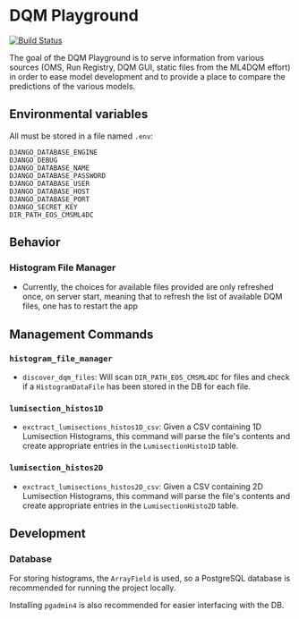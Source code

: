 # DQM Playground

[![Build Status](https://app.travis-ci.com/XavierAtCERN/MLplayground.svg?branch=master)](https://app.travis-ci.com/XavierAtCERN/MLplayground)

The goal of the DQM Playground is to serve information from various sources (OMS, Run Registry, DQM GUI, static files from the ML4DQM effort) in order to ease model development and to provide a place to compare the predictions of the various models.

## Environmental variables
All must be stored in a file named `.env`:
```python3
DJANGO_DATABASE_ENGINE
DJANGO_DEBUG
DJANGO_DATABASE_NAME
DJANGO_DATABASE_PASSWORD
DJANGO_DATABASE_USER
DJANGO_DATABASE_HOST
DJANGO_DATABASE_PORT
DJANGO_SECRET_KEY
DIR_PATH_EOS_CMSML4DC
 ```

## Behavior
### Histogram File Manager
- Currently, the choices for available files provided are only refreshed once, on server start, meaning that to refresh the list of available DQM files, one has to restart the app

## Management Commands
### `histogram_file_manager`
- `discover_dqm_files`: Will scan `DIR_PATH_EOS_CMSML4DC` for files and check if a `HistogramDataFile` has been stored in the DB for each file.

### `lumisection_histos1D`
- `exctract_lumisections_histos1D_csv`: Given a CSV containing 1D Lumisection Histograms, this command will parse the file's contents and create appropriate entries in the `LumisectionHisto1D` table.

### `lumisection_histos2D`
- `exctract_lumisections_histos2D_csv`: Given a CSV containing 2D Lumisection Histograms, this command will parse the file's contents and create appropriate entries in the `LumisectionHisto2D` table.

## Development
### Database
For storing histograms, the `ArrayField` is used, so a PostgreSQL database is 
recommended for running the project locally. 

Installing `pgadmin4` is also recommended for easier interfacing with the DB.

